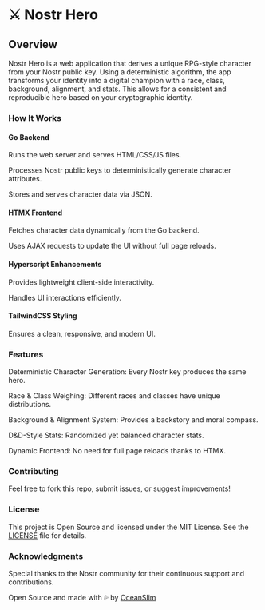 # ⚔️ Nostr Hero

## Overview

Nostr Hero is a web application that derives a unique RPG-style character from your Nostr public key. Using a deterministic algorithm, the app transforms your identity into a digital champion with a race, class, background, alignment, and stats. This allows for a consistent and reproducible hero based on your cryptographic identity.

### How It Works

#### Go Backend

Runs the web server and serves HTML/CSS/JS files.

Processes Nostr public keys to deterministically generate character attributes.

Stores and serves character data via JSON.

#### HTMX Frontend

Fetches character data dynamically from the Go backend.

Uses AJAX requests to update the UI without full page reloads.

#### Hyperscript Enhancements

Provides lightweight client-side interactivity.

Handles UI interactions efficiently.

#### TailwindCSS Styling

Ensures a clean, responsive, and modern UI.

### Features

Deterministic Character Generation: Every Nostr key produces the same hero.

Race & Class Weighing: Different races and classes have unique distributions.

Background & Alignment System: Provides a backstory and moral compass.

D&D-Style Stats: Randomized yet balanced character stats.

Dynamic Frontend: No need for full page reloads thanks to HTMX.

### Contributing

Feel free to fork this repo, submit issues, or suggest improvements!

### License

This project is Open Source and licensed under the MIT License. See the [LICENSE](license) file for details.

### Acknowledgments

Special thanks to the Nostr community for their continuous support and contributions.

Open Source and made with 💦 by [OceanSlim](https://njump.me/npub1zmc6qyqdfnllhnzzxr5wpepfpnzcf8q6m3jdveflmgruqvd3qa9sjv7f60)